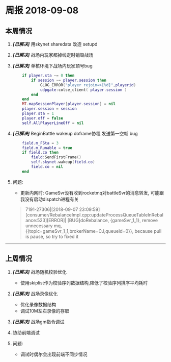 # 周报 2018-09-08

## 本周情况

1. ***[已解决]*** 用skynet sharedata 改造 setupd

2. ***[已解决]*** 战场内玩家都掉线定时销毁战场

3. ***[已解决]*** 单核环境下战场内玩家顶号bug
    ```lua
        if player.sta ~= 0 then
            if session ~= player.session then
                GLOG_ERROR("player rejoin=>[%d]",playerid)
                udpgate:colse_client( player.session )
            end
        end
        MT.mapSessionPlayer[player.session] = nil
        player.session = session
        player.sta = 1
        player.off = false
        self.AllPlayerLineOff = nil
    ```

4. ***[已解决]*** BeginBattle wakeup doframe协程 发送第一空帧 bug
    ```lua
        field.m_FSta = 3
        field.m_Runable = true
        if field.co then
            field:SendFirstFrame()
            self.skynet.wakeup(field.co)
            field.co = nil
        end
    ```

5. 问题:
    * 更新内网时: GameSvr没有收到rocketmq对battleSvr的消息转发, 可能跟我没有启动dispatch进程有关
    > 7191-27306|[2018-09-07 23:09:59][consumer/RebalanceImpl.cpp:updateProcessQueueTableInRebalance:523][ERROR]|
    > [BUG]doRebalance, {gameSvr_1_1}, remove unnecessary mq, {{topic=gameSvr_1_1,brokerName=CJ,queueId=0}},
    > because pull is pause, so try to fixed it

---

## 上周情况

1. ***[已解决]*** 战场随机校验优化
    * 使用skiplist作为校验序列数据结构,降低了校验序列排序平均耗时

2. ***[已解决]*** 战场录像优化
    * 优化录像数据结构
    * 调试10M左右录像的存取

3. ***[已解决]*** 战场gm指令调试

4. 协助前端调试

5. 问题:
    * 调试时偶尔会出现前端不同步情况
